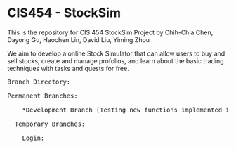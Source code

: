 # CIS454 - StockSim 
This is the repository for CIS 454 StockSim Project by Chih-Chia Chen, Dayong Gu, Haochen Lin, David Liu, Yiming Zhou

We aim to develop a online Stock Simulator that can allow users to buy and sell stocks, create and manage profolios, and learn about the basic trading techniques with tasks and quests for free. 
<pre>
Branch Directory:<br />
Permanent Branches: <br />
    *Development Branch (Testing new functions implemented into the build): https://github.com/walper/CIS454-investmentWeb/blob/Development/README.md*<br />
  Temporary Branches: <br />
    Login: 
</pre>
